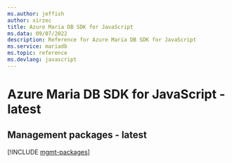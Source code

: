 ```yaml
---
ms.author: jeffish
author: xirzec
title: Azure Maria DB SDK for JavaScript
ms.data: 09/07/2022
description: Reference for Azure Maria DB SDK for JavaScript
ms.service: mariadb
ms.topic: reference
ms.devlang: javascript
---
```

# Azure Maria DB SDK for JavaScript - latest

## Management packages - latest
[!INCLUDE [mgmt-packages](maria-db-mgmt-index.md)]